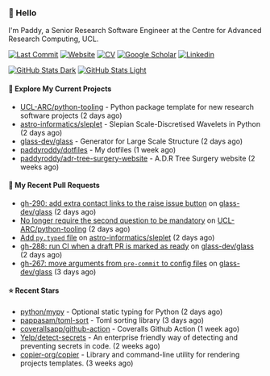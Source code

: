### 👋 Hello

I'm Paddy, a Senior Research Software Engineer at the Centre for Advanced
Research Computing, UCL.

[![Last Commit](https://img.shields.io/github/last-commit/paddyroddy/paddyroddy/main?label=updated)](https://github.com/paddyroddy)
[![Website](https://img.shields.io/badge/GitHub%20Pages-222?logo=githubpages&logoColor=fff&style=for-the-badge&style=flat)](https://paddyroddy.github.io)
[![CV](https://img.shields.io/badge/CV-PDF-pink.svg)](https://paddyroddy.github.io/cv)
[![Google Scholar](https://img.shields.io/badge/Google%20Scholar-4285F4?logo=googlescholar&logoColor=fff&style=for-the-badge&style=flat)](https://scholar.google.com/citations?user=OFigHUwAAAAJ)
[![Linkedin](https://img.shields.io/badge/LinkedIn-0A66C2?logo=linkedin&logoColor=fff&style=for-the-badge&style=flat)](https://www.linkedin.com/in/patrickjamesroddy)

[![GitHub Stats Dark](https://github-readme-stats-paddyroddy.vercel.app/api?username=paddyroddy&disable_animations=true&hide_border=true&hide_title=true&include_all_commits=true&rank_icon=github&show=prs_merged,reviews&show_icons=true&theme=tokyonight)](https://github.com/paddyroddy/paddyroddy#gh-dark-mode-only)
[![GitHub Stats Light](https://github-readme-stats-paddyroddy.vercel.app/api?username=paddyroddy&disable_animations=true&hide_border=true&hide_title=true&include_all_commits=true&rank_icon=github&show=prs_merged,reviews&show_icons=true&theme=default)](https://github.com/paddyroddy/paddyroddy#gh-light-mode-only)

#### 👷 Explore My Current Projects

- [UCL-ARC/python-tooling](https://github.com/UCL-ARC/python-tooling) - Python package template for new research software projects
  (2 days ago)
- [astro-informatics/sleplet](https://github.com/astro-informatics/sleplet) - Slepian Scale-Discretised Wavelets in Python
  (2 days ago)
- [glass-dev/glass](https://github.com/glass-dev/glass) - Generator for Large Scale Structure
  (2 days ago)
- [paddyroddy/dotfiles](https://github.com/paddyroddy/dotfiles) - My dotfiles
  (1 week ago)
- [paddyroddy/adr-tree-surgery-website](https://github.com/paddyroddy/adr-tree-surgery-website) - A.D.R Tree Surgery website
  (2 weeks ago)

#### 🔨 My Recent Pull Requests

- [gh-290: add extra contact links to the raise issue button](https://github.com/glass-dev/glass/pull/291) on [glass-dev/glass](https://github.com/glass-dev/glass)
  (2 days ago)
- [No longer require the second question to be mandatory](https://github.com/UCL-ARC/python-tooling/pull/448) on [UCL-ARC/python-tooling](https://github.com/UCL-ARC/python-tooling)
  (2 days ago)
- [Add `py.typed` file](https://github.com/astro-informatics/sleplet/pull/412) on [astro-informatics/sleplet](https://github.com/astro-informatics/sleplet)
  (2 days ago)
- [gh-288: run CI when a draft PR is marked as ready](https://github.com/glass-dev/glass/pull/289) on [glass-dev/glass](https://github.com/glass-dev/glass)
  (2 days ago)
- [gh-267: move arguments from `pre-commit` to config files](https://github.com/glass-dev/glass/pull/284) on [glass-dev/glass](https://github.com/glass-dev/glass)
  (3 days ago)

#### ⭐ Recent Stars

- [python/mypy](https://github.com/python/mypy) - Optional static typing for Python
  (2 days ago)
- [pappasam/toml-sort](https://github.com/pappasam/toml-sort) - Toml sorting library
  (3 days ago)
- [coverallsapp/github-action](https://github.com/coverallsapp/github-action) - Coveralls Github Action
  (1 week ago)
- [Yelp/detect-secrets](https://github.com/Yelp/detect-secrets) - An enterprise friendly way of detecting and preventing secrets in code.
  (2 weeks ago)
- [copier-org/copier](https://github.com/copier-org/copier) - Library and command-line utility for rendering projects templates.
  (3 weeks ago)

